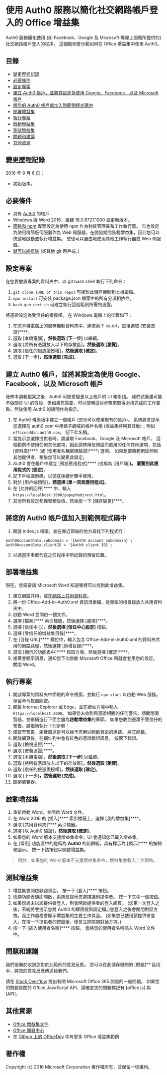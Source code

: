 # 使用 Auth0 服務以簡化社交網路帳戶登入的 Office 增益集

Auth0 服務簡化使用 (如 Facebook、Google 及 Microsoft 等線上服務所提供的) 社交網路帳戶登入的程序。 這個範例會示範如何在 Office 增益集中使用 Auth0。 

## 目錄
* [變更歷程記錄](#變更歷程記錄)
* [必要條件](#必要條件)
* [設定專案](#設定專案)
* [建立 Auth0 帳戶，並將其設定為使用 Google、Facebook，以及 Microsoft 帳戶](#建立-auth0-帳戶並將其設定為使用-googlefacebook以及-microsoft-帳戶)
* [將您的 Auth0 帳戶值加入到範例程式碼中](#將您的-auth0-帳戶值加入到範例程式碼中)
* [部署增益集](#部署增益集)
* [執行專案](#執行專案)
* [啟動增益集](#啟動增益集)
* [測試增益集](#測試增益集)
* [問題和建議](#問題和建議)
* [其他資源](#其他資源)

## 變更歷程記錄

2016 年 9 月 6 日：

* 初始版本。

## 必要條件

* 具有 [Auth0](https://auth0.com) 的帳戶
* Windows 版 Word 2016，組建 16.0.6727.1000 或更新版本。
* [節點和 npm](https://nodejs.org/en/) 專案設定為使用 npm 作為封裝管理員和工作執行器。 它也設定為使用精簡版伺服器作為 Web 伺服器，在開發期間裝載增益集，因此您可以快速地啟動並執行增益集。 您也可以自由地使用其他工作執行器或 Web 伺服器。
* [就可以給艦隊](https://git-scm.com/downloads) (或其他 git 用戶端。)

## 設定專案

在您要放置專案的資料夾中，以 git bash shell 執行下列命令︰

1. ```git clone {URL of this repo}``` 可複製此儲存機制到本機電腦。
2. ```npm install``` 可安裝 package.json 檔案中的所有分項相依性。
3. ```bash gen-cert.sh``` 可建立執行這個範例所需的憑證。 

將憑證設定為受信任的根授權。 在 Windows 電腦上的步驟如下︰

1. 在您本機電腦上的儲存機制資料夾中，連按兩下 ca.crt，然後選取 [安裝憑證]****。 
2. 選取 [本機電腦]****，然後選取 [下一步]**** 以繼續。 
3. 選取 [將所有憑證放入以下的存放區]****，然後選取 [瀏覽]****。
4. 選取 [信任的根憑證授權]****，然後選取 [確定]****。 
5. 選取 [下一步]****，然後選取 [完成]****。 

## 建立 Auth0 帳戶，並將其設定為使用 Google、Facebook，以及 Microsoft 帳戶

發佈本讀我檔案之後，Auth0 可能會變更以上帳戶的 UI 和術語。 我們試著盡可能不做關於 UI 的假設，但如果您需要，可以使用這些步驟來取得必須完成的工作要點，然後使用 Auth0 的說明作為指示。

1. 在 Auth0 儀表板中建立一個帳戶 (您也可以使用現有的帳戶)。 系統將會提示您選擇在 auth0.com 中用做子網域的帳戶名稱 (增益集將與其互動)；例如 `officeaddin.auth0.com`。 記下此名稱。
2. 當提示您選擇提供者時，請選取 Facebook、Google 及 Microsoft 帳戶。 這個範例不使用任何其他選項，因此請停用依預設而啟用的任何其他選項，包括 [資料庫]**** (或 [使用者名稱密碼驗證]****) 選項。 如果想要將範例延伸到其他提供者，稍後您可以變更此設定。
3. Auth0 會在帳戶中建立 [預設應用程式]**** (也稱為 [用戶端]****)。 瀏覽到此應用程式的 [設定]****。
4. 記下戶端識別碼，以便在後續步驟中使用。
5. 對於 [用戶端類型]****，請選擇 [單一頁面應用程式]****。 
6. 在 [允許的回呼]**** 中，輸入 `https://localhost:3000/popupRedirect.html`。
7. 其他所有設定都保留預設值，然後按一下 [儲存變更]****。

## 將您的 Auth0 帳戶值加入到範例程式碼中

1. 開啟 index.js 檔案，並在靠近頂端的地方尋找下列程式行︰
```
Auth0AccountData.subdomain = '{Auth0 account subdomain}';
Auth0AccountData.clientID = '{Auth0 client ID}';
```
2. 以適當字串取代在之前程序中所記錄的預留位置。

## 部署增益集

現在，您需要讓 Microsoft Word 知道哪裡可以找到此增益集。

1. 建立網路共用，或[在網路上共用資料夾](https://technet.microsoft.com/en-us/library/cc770880.aspx)。
2. 將一份 Office-Add-in-Auth0.xml 資訊清單檔，從專案的根目錄放入共用資料夾中。
3. 啟動 Word 並開啟一個文件。
4. 選擇 [檔案]**** 索引標籤，然後選擇 [選項]****。
5. 選擇 [信任中心]****，然後選擇 [信任中心設定]**** 按鈕。
6. 選擇 [受信任的增益集目錄]****。
7. 在 [目錄 URL]**** 欄位中，輸入包含 Office-Add-in-Auth0.xml 的資料夾共用的網路路徑，然後選擇 [新增目錄]****。
8. 選取 [顯示於功能表中]**** 核取方塊，然後選擇 [確定]****。
9. 接著會顯示訊息，通知您下次啟動 Microsoft Office 時就會套用您的設定。 關閉 Word。

## 執行專案

1. 開啟專案的資料夾中節點的命令視窗，並執行 ```npm start``` 以啟動 Web 服務。 保留命令視窗開啟。
2. 開啟 Internet Explorer 或 Edge，並在網址方塊中輸入 ```https://localhost:3000```。 如果您未收到與憑證相關的任何警告，請關閉瀏覽器，並繼續進行下面主題為**啟動增益集**的章節。 如果您收到憑證不受信任的警告，請繼續執行下列步驟︰
3. 儘管有警告，瀏覽器還是可以給予您用以開啟頁面的連結。 將其開啟。
4. 開啟網頁後，在網址列中會有紅色的憑證錯誤訊息。 按兩下錯誤。
5. 選取 [檢視憑證]****。
5. 選取 [安裝憑證]****。
4. 選取 [本機電腦]****，然後選取 [下一步]**** 以繼續。 
3. 選取 [將所有憑證放入以下的存放區]****，然後選取 [瀏覽]****。
4. 選取 [信任的根憑證授權]****，然後選取 [確定]****。 
5. 選取 [下一步]****，然後選取 [完成]****。
6. 關閉瀏覽器。

## 啟動增益集

1. 重新啟動 Word，並開啟 Word 文件。
2. 在 Word 2016 的 [插入]**** 索引標籤上，選擇 [我的增益集]****。
3. 選取 [共用資料夾]**** 索引標籤。
4. 選擇 [以 Auth0 驗證]****，然後選取 [確定]****。
5. 如果您的 Word 版本支援增益集命令，UI 會通知您已載入增益集。
6. 在 [常用] 功能區中的是稱為 **Auth0** 的新群組，具有標示為 [顯示]**** 的按鈕和圖示。 按一下該按鈕以開啟增益集。

 > 附註：如果您的 Word 版本不支援增益集命令，增益集會載入工作窗格。

## 測試增益集

1. 增益集會開啟歡迎畫面。 按一下 [登入]**** 按鈕。
2. 快顯功能表隨即開啟，系統會提示您選擇識別提供者。 按一下其中一個按鈕。 
3. 如果您尚未以該提供者登入，則會開啟提供者的登入網頁。 (您第一次登入之後，系統將會提示您將 Auth0 的權限授與設定檔。)您登入之後會關閉對話方塊，而工作窗格會顯示增益集的主要工作頁面。 (如果您已使用該提供者登入，在按一下提供者的按鈕後，便會立即關閉對話方塊。)
4. 按一下 [插入使用者名稱]**** 按鈕。 會將您的使用者名稱插入 Word 文件中。

## 問題和建議

我們很樂於收到您對於此範例的意見反應。 您可以在此儲存機制的 [問題]** 區段中，將您的意見反應傳送給我們。

請在 [Stack Overflow](http://stackoverflow.com/questions/tagged/office-js+API) 提出有關 Microsoft Office 365 開發的一般問題。 如果您的問題是關於 Office JavaScript API，請確定您的問題標記有 [office js] 與 [API]。

## 其他資源

* [Office 增益集文件](https://msdn.microsoft.com/en-us/library/office/jj220060.aspx)
* [Office 開發中心](http://dev.office.com/)
* 在 [Github 上的 OfficeDev](https://github.com/officedev) 中有更多 Office 增益集範例

## 著作權
Copyright (c) 2016 Microsoft Corporation 著作權所有，並保留一切權利。

